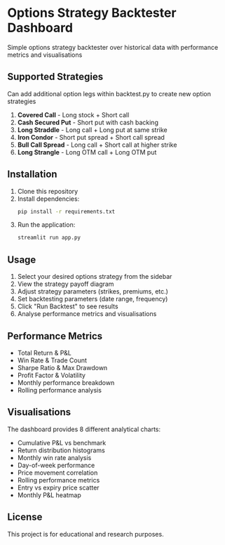 # Options Strategy Backtester Dashboard

Simple options strategy backtester over historical data with performance metrics and visualisations

## Supported Strategies

Can add additional option legs within backtest.py to create new option strategies

1. **Covered Call** - Long stock + Short call
2. **Cash Secured Put** - Short put with cash backing
3. **Long Straddle** - Long call + Long put at same strike
4. **Iron Condor** - Short put spread + Short call spread
5. **Bull Call Spread** - Long call + Short call at higher strike
6. **Long Strangle** - Long OTM call + Long OTM put

## Installation

1. Clone this repository
2. Install dependencies:
   ```bash
   pip install -r requirements.txt
   ```
3. Run the application:
   ```bash
   streamlit run app.py
   ```

## Usage

1. Select your desired options strategy from the sidebar
2. View the strategy payoff diagram
3. Adjust strategy parameters (strikes, premiums, etc.)
4. Set backtesting parameters (date range, frequency)
5. Click "Run Backtest" to see results
6. Analyse performance metrics and visualisations

## Performance Metrics

- Total Return & P&L
- Win Rate & Trade Count
- Sharpe Ratio & Max Drawdown
- Profit Factor & Volatility
- Monthly performance breakdown
- Rolling performance analysis

## Visualisations

The dashboard provides 8 different analytical charts:
- Cumulative P&L vs benchmark
- Return distribution histograms
- Monthly win rate analysis
- Day-of-week performance
- Price movement correlation
- Rolling performance metrics
- Entry vs expiry price scatter
- Monthly P&L heatmap

## License

This project is for educational and research purposes.
